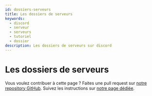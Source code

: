 ```yaml
---
id: dossiers-serveurs
title: Les dossiers de serveurs
keywords:
  - discord
  - serveur
  - serveurs
  - tutoriel
  - dossier
description: Les dossiers de serveurs sur discord
---
```

# Les dossiers de serveurs
Vous voulez contribuer à cette page ? Faites une pull request sur [notre repository GitHub](https://github.com/discordfr/wiki). Suivez les instructions sur [notre page dédiée](https://discord.fr/wiki/contribuer).
